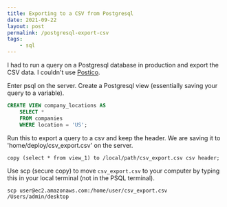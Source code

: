 ```yaml
---
title: Exporting to a CSV from Postgresql
date: 2021-09-22
layout: post
permalink: /postgresql-export-csv
tags:
    - sql
---
```


I had to run a query on a Postgresql database in production and export the CSV data. I couldn't use [Postico](https://eggerapps.at/postico).

Enter psql on the server. Create a Postgresql view (essentially saving your query to a variable).

```sql
CREATE VIEW company_locations AS
    SELECT *
    FROM companies
    WHERE location = 'US';
```

Run this to export a query to a csv and keep the header. We are saving it to 'home/deploy/csv_export.csv' on the
server.  


```shell
copy (select * from view_1) to /local/path/csv_export.csv csv header;
```

Use scp (secure copy) to move `csv_export.csv` to your computer by typing this in your local terminal (not in the PSQL 
terminal).

```shell
scp user@ec2.amazonaws.com:/home/user/csv_export.csv /Users/admin/desktop
```